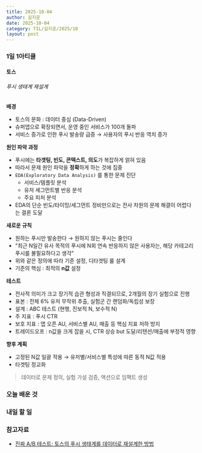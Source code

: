 ```yaml
---
title: 2025-10-04
author: 길지운
date: 2025-10-04
category: TIL/길지운/2025/10
layout: post
---
```


### 1일 1아티클
#### 토스
###### 푸시 생태계 재설계
**배경**
- 토스의 문화 : 데이터 중심 (Data-Driven)
- 슈퍼앱으로 확장되면서, 운영 중인 서비스가 100개 돌파
- 서비스 증가로 인한 푸시 발송량 급증 → 사용자의 푸시 반응 역치 증가
  
**원인 파악 과정**
- 푸시에는 **타겟팅, 빈도, 콘텍스트, 의도**가 복잡하게 얽혀 있음
- 따라서 문제 원인 파악을 **정확**하게 하는 것에 집중
- `EDA(Exploratory Data Analysis)` 를 통한 문제 진단
  - 서비스/템플릿 분석
  - 유저 세그먼트별 반응 분석
  - 주요 피처 분석
- EDA의 단순 빈도/타이밍/세그먼트 정비만으로는 전사 차원의 문제 해결이 어렵다는 결론 도달
  
**새로운 규칙**
- 원하는 푸시만 발송한다 → 원하지 않는 푸시는 줄인다
- "최근 N일간 유사 목적의 푸시에 N회 연속 반응하지 않은 사용자는, 해당 카테고리 푸시를 불필요하다고 생각"
- 위와 같은 정의에 따라 기준 설정, 디타겟팅 룰 설계
- 기준의 핵심 : 최적의 **n값** 설정
  
**테스트**
- 전사적 의미가 크고 장기적 습관 형성과 직결되므로, 2개월의 장기 실험으로 진행
- 표본 : 전체 6% 유저 무작위 추출, 실험군 간 랜덤화/독립성 보장
- 설계 : ABC 테스트 (현행, 진보적 N, 보수적 N)
- 주 지표 : 푸시 CTR
- 보호 지표 : 앱 오픈 AU, 서비스별 AU, 매출 등 핵심 지표 저하 방지
- 트레이드오프 : n값을 크게 잡을 시, CTR 상승 but 도달/리텐션/매출에 부정적 영향
  
**향후 계획**
- 고정된 N값 일괄 적용 → 유저별/서비스별 특성에 따른 동적 N값 적용
- 타겟팅 정교화
  
> 데이터로 문제 정의, 실험 가설 검증, 액션으로 임팩트 생성
  
### 오늘 배운 것
  
### 내일 할 일
  
### 참고자료
- [진짜 A/B 테스트: 토스의 푸시 생태계를 데이터로 재설계한 방법](https://toss.tech/article/data-analyst-ab-test)